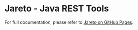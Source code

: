 # Jareto - Java REST Tools

For full documentation, please refer to [Jareto on GitHub Pages](https://svc-ehealth.github.io/jareto/).
